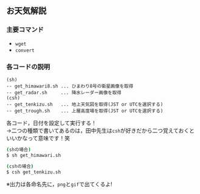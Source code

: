 ## お天気解説

### 主要コマンド
- `wget`
- `convert`

### 各コードの説明
```
(sh)
-- get_himawari8.sh ... ひまわり8号の衛星画像を取得
-- get_radar.sh　　　... 降水レーダー画像を取得
(csh)
-- get_tenkizu.sh   ... 地上天気図を取得(JST or UTCを選択する)
-- get_trough.sh    ... 上層高度場を取得(JST or UTCを選択する)
```

各コード，日付を設定して実行する！  
→二つの種類で書いてあるのは，田中先生は`csh`が好きだから二つ覚えておくといいかなって意味です！笑
```sh
(shの場合)
$ sh get_himawari.sh

(cshの場合)
$ csh get_tenkizu.sh
```

※出力は各命名先に，`png`と`gif`で出てくるよ!
